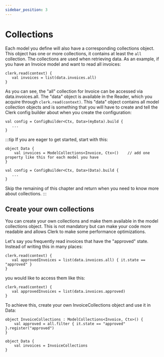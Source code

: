 ```yaml
---
sidebar_position: 3
---
```

# Collections

Each model you define will also have a corresponding collections object. This object has one or more collections, it
contains at least the `all` collection. The collections are used when retrieving data. As an example, if you have
an Invoice model and want to read all invoices:
```
clerk.read(context) { 
   val invoices = list(data.invoices.all) 
}
```

As you can see, the "all" collection for Invoice can be accessed via data.invoices.all. The "data" object is available
in the Reader, which you acquire through `clerk.read(context)`. This "data" object contains all model collection objects
and is something that you will have to create and tell the Clerk config builder about when you create the configuration:
```
val config = ConfigBuilder<Ctx, Data>(myData).build {
   ...
}
```

:::tip
If you are eager to get started, start with this:
```
object Data {
    val invoices = ModelCollections<Invoice, Ctx>()    // add one property like this for each model you have
}

val config = ConfigBuilder<Ctx, Data>(Data).build {
   ...
}
```
Skip the remaining of this chapter and return when you need to know more about collections.
:::

## Create your own collections

You can create your own collections and make them available in the model collections object. This is not mandatory but
can make your code more readable and allows Clerk to make some performance optimizations. 

Let's say you frequently read invoices that have the "approved" state. Instead of writing this in many places:
```
clerk.read(context) { 
   val approvedInvoices = list(data.invoices.all) { it.state == "approved" }
}
```
you would like to access them like this:
```
clerk.read(context) { 
   val approvedInvoices = list(data.invoices.approved)
}
```
To achieve this, create your own InvoiceCollections object and use it in Data: 

```
object InvoiceCollections : ModelCollections<Invoice, Ctx>() {
    val approved = all.filter { it.state == "approved" }.register("approved")
}

object Data {
    val invoices = InvoiceCollections
}
```
